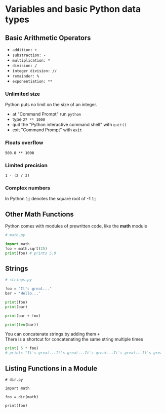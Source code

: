 # Variables and basic Python data types

## Basic Arithmetic Operators

- `addition: +`
- `substraction: -`
- `multiplication: *`
- `division: /`
- `integer division: //`
- `remainder: %`
- `exponentiation: **`

### Unlimited size

Python puts no limit on the size of an integer.
- at "Command Prompt" run `python`
- type `27 ** 1000`
- quit the "Python interactive command shell" with `quit()`
- exit "Command Prompt" with `exit`

### Floats overflow
`500.0 ** 1000`

### Limited precision
`1 - (2 / 3)`

### Complex numbers

In Python `1j` denotes the square root of -1
`1j`

## Other Math Functions

Python comes with modules of prewritten code, like the **math** module

```python
# math.py

import math
foo = math.sqrt(25)
print(foo) # prints 5.0

```

## Strings

```python
# strings.py

foo = "It's great..."
bar = 'Hello...'

print(foo)
print(bar)

print(bar + foo)

print(len(bar))

```

You can concatenate strings by adding them `+`  
There is a shortcut for concatenating the same string multiple times 
```python
print( 5 * foo)
# prints "It's great...It's great...It's great...It's great...It's great..."

```

## Listing Functions in a Module

```
# dir.py

import math

foo = dir(math)

print(foo)

```






